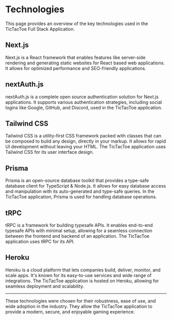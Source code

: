 # Technologies
This page provides an overview of the key technologies used in the TicTacToe Full Stack Application.

## Next.js
Next.js is a React framework that enables features like server-side rendering and generating static websites for React based web applications. It allows for optimized performance and SEO-friendly applications.

## nextAuth.js
nextAuth.js is a complete open source authentication solution for Next.js applications. It supports various authentication strategies, including social logins like Google, GitHub, and Discord, used in the TicTacToe application.

## Tailwind CSS
Tailwind CSS is a utility-first CSS framework packed with classes that can be composed to build any design, directly in your markup. It allows for rapid UI development without leaving your HTML. The TicTacToe application uses Tailwind CSS for its user interface design.

## Prisma
Prisma is an open-source database toolkit that provides a type-safe database client for TypeScript & Node.js. It allows for easy database access and manipulation with its auto-generated and type-safe queries. In the TicTacToe application, Prisma is used for handling database operations.

## tRPC
tRPC is a framework for building typesafe APIs. It enables end-to-end typesafe APIs with minimal setup, allowing for a seamless connection between the frontend and backend of an application. The TicTacToe application uses tRPC for its API.

## Heroku
Heroku is a cloud platform that lets companies build, deliver, monitor, and scale apps. It's known for its easy-to-use services and wide range of integrations. The TicTacToe application is hosted on Heroku, allowing for seamless deployment and scalability.

---

These technologies were chosen for their robustness, ease of use, and wide adoption in the industry. They allow the TicTacToe application to provide a modern, secure, and enjoyable gaming experience.